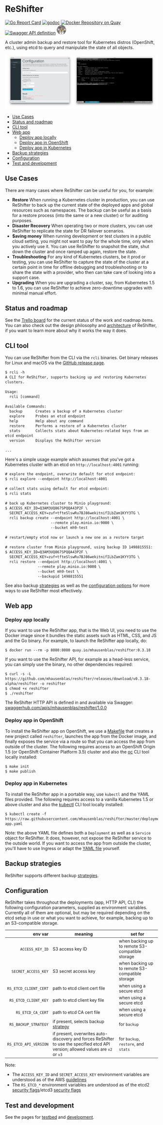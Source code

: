 # ReShifter

[![Go Report Card](https://goreportcard.com/badge/github.com/mhausenblas/reshifter)](https://goreportcard.com/report/github.com/mhausenblas/reshifter)
[![godoc](https://godoc.org/github.com/mhausenblas/reshifter?status.svg)](https://godoc.org/github.com/mhausenblas/reshifter)
[![Docker Repository on Quay](https://quay.io/repository/mhausenblas/reshifter/status "Docker Repository on Quay")](https://quay.io/repository/mhausenblas/reshifter)
[![Swagger API definition](https://img.shields.io/badge/API-Swagger-blue.svg)](https://app.swaggerhub.com/apis/mhausenblas/reshifter/1.0.0)
[![Proudly packaged with Golang dep](images/NERDY.png)](https://github.com/golang/dep)

A cluster admin backup and restore tool for Kubernetes distros (OpenShift, etc.), using etcd to query and manipulate the state of all objects.

[![Screen cast: Introducing ReShifter](images/reshifter-demo.png)](https://www.useloom.com/share/e590aedeb95b441fb23ab4f9e9e80c32 "Introducing ReShifter")  

- [Use Cases](#use-cases)
- [Status and roadmap](#status-and-roadmap)
- [CLI tool](#cli-tool)
- [Web app](#web-app)
  - [Deploy app locally](#deploy-app-locally)
  - [Deploy app in OpenShift](#deploy-app-in-openshift)
  - [Deploy app in Kubernetes](#deploy-app-in-kubernetes)
- [Backup strategies](#backup-strategies)
- [Configuration](#configuration)
- [Test and development](#test-and-development)

## Use Cases

There are many cases where ReShifter can be useful for you, for example:

- **Restore** When running a Kubernetes cluster in production, you can use ReShifter to back up the current state of the deployed apps and global resources such as namespaces. The backup can be useful as a basis for a restore process (into the same or a new cluster) or for auditing purposes.
- **Disaster Recovery** When operating two or more clusters, you can use ReShifter to replicate the state for DR failover scenarios.
- **$aving money** When running development or test clusters in a public cloud setting, you might not want to pay for the whole time, only when you actively use it. You can use ReShifter to snapshot the state, shut down the cluster and once ramped up again, restore the state.
- **Troubleshooting** For any kind of Kubernetes clusters, be it prod or testing, you can use ReShifter to capture the state of the cluster at a certain point in time for offline debugging and troubleshooting or to share the state with a provider, who then can take care of looking into a support case.
- **Upgrading** When you are upgrading a cluster, say, from Kubernetes 1.5 to 1.6, you can use ReShifter to achieve zero-downtime upgrades with minimal manual effort.

## Status and roadmap

See the [Trello board](https://trello.com/b/iOrEdJQ3/reshifter) for the current status of the work and roadmap items.
You can also check out the design philosophy and [architecture](https://github.com/mhausenblas/reshifter/blob/master/docs/architecture.md)
of ReShifter, if you want to learn more about why it works the way it does.

## CLI tool

You can use ReShifter from the CLI via the `rcli` binaries.
Get binary releases for Linux and macOS via the [GitHub release page](https://github.com/mhausenblas/reshifter/releases/tag/v0.3.18-alpha).

```
$ rcli -h
A CLI for ReShifter, supports backing up and restoring Kubernetes clusters.

Usage:
  rcli [command]

Available Commands:
  backup      Creates a backup of a Kubernetes cluster
  explore     Probes an etcd endpoint
  help        Help about any command
  restore     Performs a restore of a Kubernetes cluster
  stats       Collects stats about Kubernetes-related keys from an etcd endpoint
  version     Displays the ReShifter version

...
```

Here's a simple usage example which assumes that you've got a Kubernetes cluster with an etcd on `http://localhost:4001` running:

```
# explore the endpoint, overwrite default for etcd endpoint:
$ rcli explore --endpoint http://localhost:4001

# collect stats using default for etcd endpoint:
$ rcli stats

# back up Kubernetes cluster to Minio playground:
$ ACCESS_KEY_ID=Q3AM3UQ867SPQQA43P2F \
  SECRET_ACCESS_KEY=zuf+tfteSlswRu7BJ86wekitnifILbZam1KYY3TG \
  rcli backup create --endpoint http://localhost:4001 \
                     --remote play.minio.io:9000 \
                     --bucket mh9-test

# restart/empty etcd now or launch a new one as a restore target

# restore cluster from Minio playground, using backup ID 1498815551:
$ ACCESS_KEY_ID=Q3AM3UQ867SPQQA43P2F \
  SECRET_ACCESS_KEY=zuf+tfteSlswRu7BJ86wekitnifILbZam1KYY3TG \
  rcli restore --endpoint http://localhost:4001 \
               --remote play.minio.io:9000 \
               --bucket mh9-test \
               --backupid 1498815551
```

See also backup [strategies](https://github.com/mhausenblas/reshifter/blob/master/docs/strategies.md) as well as
the [configuration options](#configuration) for more ways to use ReShifter most effectively.

## Web app

### Deploy app locally

If you want to use the ReShifter app, that is the Web UI, you need to use the Docker image since it bundles the static assets such as HTML, CSS, and JS and the Go binary.
For example, to launch the ReShifter app locally, do:

```
$ docker run --rm -p 8080:8080 quay.io/mhausenblas/reshifter:0.3.18
```

If you want to use the ReShifter API, for example as a head-less service, you can simply use the binary, no other dependencies required:

```
$ curl -s -L https://github.com/mhausenblas/reshifter/releases/download/v0.3.18-alpha/reshifter -o reshifter
$ chmod +x reshifter
$ ./reshifter
```

The ReShifter HTTP API is defined in and available via Swagger: [swaggerhub.com/apis/mhausenblas/reshifter/1.0.0](https://swaggerhub.com/apis/mhausenblas/reshifter/1.0.0)

### Deploy app in OpenShift

To install the ReShifter app on OpenShift, we use a [Makefile](https://github.com/mhausenblas/reshifter/blob/master/Makefile)
that creates a new project called `reshifter`, launches the app from the Docker image, and finally exposes the service via a route
so that you can access the app from outside of the cluster. The following requires access to an OpenShift Origin 1.5 (or OpenShift Container Platform 3.5)
cluster and also the [oc](https://github.com/openshift/origin/releases/tag/v1.5.1) CLI tool locally installed:

```
$ make init
$ make publish
```

### Deploy app in Kubernetes

To install the ReShifter app in a portable way, use `kubectl` and the YAML files provided.
The following requires access to a vanilla Kubernetes 1.5 or above cluster and also the
[kubectl](https://kubernetes.io/docs/tasks/tools/install-kubectl/) CLI tool locally installed:

```
$ kubectl create -f https://raw.githubusercontent.com/mhausenblas/reshifter/master/deployments/reshifter-app.yaml
```

Note: the above YAML file defines both a `Deployment` as well as a `Service` object for ReShifter.
It does, however, not expose the ReShifter service to the outside world. If you want to access the app from outside the cluster,
you'll have to use Ingress or adapt the [YAML file](https://github.com/mhausenblas/reshifter/blob/master/deployments/reshifter-app.yaml)
yourself.

## Backup strategies

ReShifter supports different backup [strategies](https://github.com/mhausenblas/reshifter/blob/master/docs/strategies.md).

## Configuration

ReShifter takes throughout the deployments (app, HTTP API, CLI) the following configuration parameters,
supplied as environment variables. Currently all of them are optional, but may be required depending on the etcd
setup in use or what you want to achieve, for example, backing up to an S3-compatible storage.

| env var   | meaning  | set for |
| ---------:| -------- | ------- |
| `ACCESS_KEY_ID` | S3 access key ID | when backing up to remote S3-compatible storage |
| `SECRET_ACCESS_KEY` | S3 secret access key | when backing up to remote S3-compatible storage |
| `RS_ETCD_CLIENT_CERT` | path to etcd client cert file | when using a secure etcd |
| `RS_ETCD_CLIENT_KEY` | path to etcd client key file | when using a secure etcd |
| `RS_ETCD_CA_CERT` | path to etcd CA cert file | when using a secure etcd |
| `RS_BACKUP_STRATEGY` | if present, selects backup [strategy](https://github.com/mhausenblas/reshifter/blob/master/docs/strategies.md) | for `backup` |
| `RS_ETCD_API_VERSION` | if present, overwrites auto-discovery and forces ReShifter to use the specified etcd API version; allowed values are `v2` or `v3` | for `backup`, `restore`, and `stats` |

Note:

- The `ACCESS_KEY_ID` and `SECRET_ACCESS_KEY` environment variables are understood as of the AWS [guidelines](http://docs.aws.amazon.com/general/latest/gr/managing-aws-access-keys.html)
- The `RS_ETCD_*` environment variables are understood as of the etcd2 [security flags](https://coreos.com/etcd/docs/latest/v2/configuration.html#security-flags)/etcd3 [security flags](https://coreos.com/etcd/docs/latest/op-guide/configuration.html#security-flags)

## Test and development

See the pages for [testbed](https://github.com/mhausenblas/reshifter/tree/master/testbed) and [development](https://github.com/mhausenblas/reshifter/blob/master/docs/dev.md).
